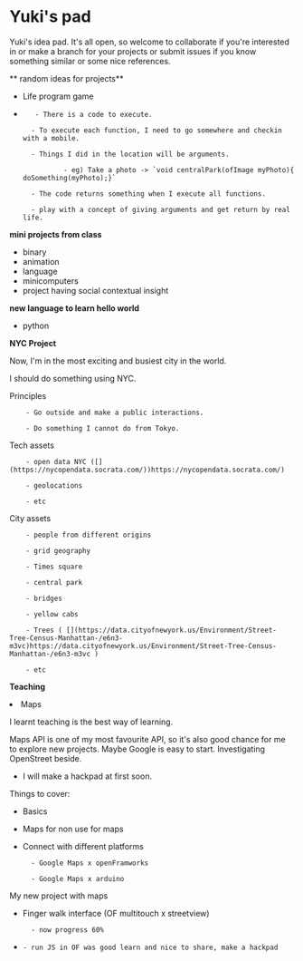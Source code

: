 # Yuki's pad

Yuki's idea pad. It's all open, so welcome to collaborate if you're interested in or make a branch for your projects or submit issues if you know something similar or some nice references.

** random ideas for projects**

*   Life program game

-        - There is a code to execute.

        - To execute each function, I need to go somewhere and checkin with a mobile.

        - Things I did in the location will be arguments.

                - eg) Take a photo -> `void centralPark(ofImage myPhoto){ doSomething(myPhoto);}`

        - The code returns something when I execute all functions.

        - play with a concept of giving arguments and get return by real life.

**mini projects from class**

*   binary
*   animation
*   language
*   minicomputers
*   project having social contextual insight

**new language to learn hello world**

*   python

**NYC Project**

Now, I'm in the most exciting and busiest city in the world.

I should do something using NYC. 

Principles

        - Go outside and make a public interactions.

        - Do something I cannot do from Tokyo.

Tech assets

        - open data NYC ([](https://nycopendata.socrata.com/))https://nycopendata.socrata.com/)

        - geolocations 

        - etc

City assets

        - people from different origins

        - grid geography

        - Times square

        - central park

        - bridges

        - yellow cabs

        - Trees ( [](https://data.cityofnewyork.us/Environment/Street-Tree-Census-Manhattan-/e6n3-m3vc)https://data.cityofnewyork.us/Environment/Street-Tree-Census-Manhattan-/e6n3-m3vc ) 

        - etc

**Teaching**
<undefined><li>Maps</li></undefined>

I learnt teaching is the best way of learning.

Maps API is one of my most favourite API, so it's also good chance for me to explore new projects. Maybe Google is easy to start. Investigating OpenStreet beside.

*   I will make a hackpad at first soon.

Things to cover: 

- Basics

- Maps for non use for maps

- Connect with different platforms

        - Google Maps x openFramworks

        - Google Maps x arduino

My new project with maps

- Finger walk interface (OF multitouch x streetview)

        - now progress 60%

*     - run JS in OF was good learn and nice to share, make a hackpad